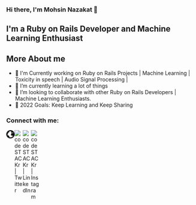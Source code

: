 ### Hi there, I'm Mohsin Nazakat 👋

## I'm a Ruby on Rails Developer and Machine Learning Enthusiast 


## More About me

- 🔭 I'm Currently working on Ruby on Rails Projects | Machine Learning | Toxicity in speech | Audio Signal Processing |
- 🌱 I’m currently learning a lot of things 
- 👯 I’m looking to collaborate with other Ruby on Rails Developers | Machine Learning Enthusiasts. 
- 🥅 2022 Goals: Keep Learning and Keep Sharing

### Connect with me:

[<img align="left" alt="codeSTACKr.com" width="22px" src="https://raw.githubusercontent.com/iconic/open-iconic/master/svg/globe.svg" />][website]
[<img align="left" alt="codeSTACKr | Twitter" width="22px" src="https://cdn.jsdelivr.net/npm/simple-icons@v3/icons/twitter.svg" />][twitter]
[<img align="left" alt="codeSTACKr | LinkedIn" width="22px" src="https://cdn.jsdelivr.net/npm/simple-icons@v3/icons/linkedin.svg" />][linkedin]
[<img align="left" alt="codeSTACKr | Instagram" width="22px" src="https://cdn.jsdelivr.net/npm/simple-icons@v3/icons/instagram.svg" />][instagram]

[website]: https://mohsinnazakat.com
[linkedin]: https://linkedin.com/in/mohsinnazakat11
[twitter]: https://twitter.com/mohsinnazakat1
[instagram]: https://instagram.com/mohsinnazakat11
